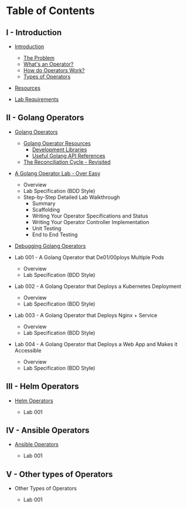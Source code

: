 # Table of Contents

## I - Introduction

- [Introduction](01/01-introduction.md)
  - [The Problem](01/01-introduction.md#the-problem)
  - [What's an Operator?](01/01-introduction.md#whats-an-operator)
  - [How do Operators Work?](01/01-introduction.md#how-do-operators-work)
  - [Types of Operators](01/01-introduction.md#types-of-operators)

- [Resources](01/02-resources.md)

- [Lab Requirements](01/03-lab-requirements.md)

## II - Golang Operators

- [Golang Operators](02/01-golang-operators-overview.md)
  - [Golang Operator Resources](02/01-golang-operators-overview.md#golang-operator-resources)
    - [Development Libraries](02/01-golang-operators-overview.md#development-libraries)
    - [Useful Golang API References](02/01-golang-operators-overview.md#useful-golang-api-references)
  - [The Reconciliation Cycle - Revisited](02/01-golang-operators-overview.md#the-reconciliation-cycle---revisited)
    
- [A Golang Operator Lab - Over Easy](02/02-a-golang-operator-over-easy.md)
  - Overview
  - Lab Specification (BDD Style)
  - Step-by-Step Detailed Lab Walkthrough
    - Summary
    - Scaffolding
    - Writing Your Operator Specifications and Status
    - Writing Your Operator Controller Implementation
    - Unit Testing
    - End to End Testing

- [Debugging Golang Operators](02/03-debugging-golang-operators.md)

- Lab 001 - A Golang Operator that De01/00ploys Multiple Pods
  - Overview
  - Lab Specification (BDD Style)

- Lab 002 - A Golang Operator that Deploys a Kubernetes Deployment
  - Overview
  - Lab Specification (BDD Style)

- Lab 003 - A Golang Operator that Deploys Nginx + Service
  - Overview
  - Lab Specification (BDD Style)

- Lab 004 - A Golang Operator that Deploys a Web App and Makes it 
Accessible
  - Overview
  - Lab Specification (BDD Style)

## III - Helm Operators

- [Helm Operators](03/01-helm-operators.md)

  - Lab 001

## IV - Ansible Operators

- [Ansible Operators](04/01-ansible-operators.md)

  - Lab 001

## V - Other types of  Operators

- Other Types of Operators

  - Lab 001